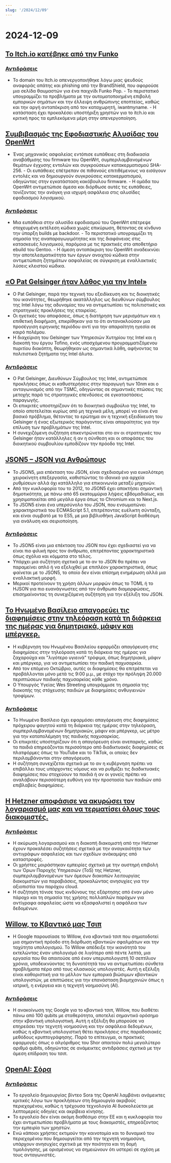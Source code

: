 ```yaml
---
slug: '/2024/12/09'
---
```


# 2024-12-09

## [Το Itch.io κατέβηκε από την Funko](https://bsky.app/profile/itch.io/post/3lcu6h465bs2n)

### [Αντιδράσεις](https://news.ycombinator.com/item?id=42363727)

- Το domain του Itch.io απενεργοποιήθηκε λόγω μιας ψευδούς αναφοράς απάτης και phishing από την BrandShield, που αφορούσε μια σελίδα θαυμαστών για ένα παιχνίδι Funko Pop. - Το περιστατικό υπογραμμίζει τα προβλήματα με την αυτοματοποιημένη επιβολή εμπορικών σημάτων και την έλλειψη ανθρώπινης εποπτείας, καθώς και την αργή ανταπόκριση από τον καταχωρητή, iwantmyname. - Η κατάσταση έχει προκαλέσει υποστήριξη χρηστών για το itch.io και κριτική προς τα εμπλεκόμενα μέρη στην απενεργοποίηση.

## [Συμβιβασμός της Εφοδιαστικής Αλυσίδας του OpenWrt](https://flatt.tech/research/posts/compromising-openwrt-supply-chain-sha256-collision/)

- Ένας μηχανικός ασφαλείας εντόπισε ευπάθειες στη διαδικασία αναβάθμισης του firmware του OpenWrt, συμπεριλαμβανομένων θεμάτων έγχυσης εντολών και συγκρούσεων κατακερματισμού SHA-256. - Οι ευπάθειες επέτρεπαν σε πιθανούς επιτιθέμενους να εισάγουν εντολές και να δημιουργούν συγκρούσεις κατακερματισμού, οδηγώντας στην εγκατάσταση κακόβουλου firmware. - Η ομάδα του OpenWrt αντιμετώπισε άμεσα και διόρθωσε αυτές τις ευπάθειες, τονίζοντας την ανάγκη για ισχυρή ασφάλεια στις αλυσίδες εφοδιασμού λογισμικού.

### [Αντιδράσεις](https://news.ycombinator.com/item?id=42363102)

- Μια ευπάθεια στην αλυσίδα εφοδιασμού του OpenWrt επέτρεψε στοχευμένη εκτέλεση κώδικα χωρίς επικύρωση, θέτοντας σε κίνδυνο την ύπαρξη builds με backdoor. - Το περιστατικό υπογραμμίζει τη σημασία της αναπαραγωγιμότητας και της διαφάνειας στις κατασκευές λογισμικού, παρόμοια με τις πρακτικές στο αποθετήριο ebuild του Gentoo. - Η άμεση ανταπόκριση του OpenWrt αναδεικνύει την αποτελεσματικότητα των έργων ανοιχτού κώδικα στην αντιμετώπιση ζητημάτων ασφαλείας σε σύγκριση με εναλλακτικές λύσεις κλειστού κώδικα.

## [«Ο Pat Gelsinger ήταν λάθος για την Intel»](https://bcantrill.dtrace.org/2024/12/08/why-gelsinger-was-wrong-for-intel/)

- Ο Pat Gelsinger, παρά την τεχνική του εξειδίκευση και τις διοικητικές του ικανότητες, θεωρήθηκε ακατάλληλος ως διευθύνων σύμβουλος της Intel λόγω της αδυναμίας του να αντιμετωπίσει τις πολιτιστικές και στρατηγικές προκλήσεις της εταιρείας.
- Οι ηγετικές του αποφάσεις, όπως η διατήρηση των μερισμάτων και η επιθετική διαφήμιση, επικρίθηκαν για το ότι αντανακλούσαν μια προσέγγιση ειρηνικής περιόδου αντί για την απαραίτητη ηγεσία σε καιρό πολέμου.
- Η διαχείριση του Gelsinger των Υπηρεσιών Χυτηρίου της Intel και η διακοπή του έργου Tofino, ενός υποσχόμενου προγραμματιζόμενου πυριτίου διακόπτη, θεωρήθηκαν ως σημαντικά λάθη, αφήνοντας τα πολιτιστικά ζητήματα της Intel άλυτα.

### [Αντιδράσεις](https://news.ycombinator.com/item?id=42361955)

- Ο Pat Gelsinger, Διευθύνων Σύμβουλος της Intel, αντιμετώπισε προκλήσεις όπως οι καθυστερήσεις στην παραγωγή των 10nm και ο ανταγωνισμός από την TSMC, οδηγώντας σε σημαντικές πτώσεις της μετοχής παρά τις στρατηγικές επενδύσεις σε εγκαταστάσεις παραγωγής.
- Οι επικριτές υποστηρίζουν ότι το διοικητικό συμβούλιο της Intel, το οποίο αποτελείται κυρίως από μη τεχνικά μέλη, μπορεί να είναι ένα βασικό πρόβλημα, θέτοντας το ερώτημα αν η τεχνική εξειδίκευση του Gelsinger ή ένας εξωτερικός παράγοντας είναι απαραίτητος για την επίλυση των προβλημάτων της Intel.
- Η συνεχιζόμενη συζήτηση επικεντρώνεται στο αν οι στρατηγικές του Gelsinger ήταν κατάλληλες ή αν η σύνθεση και οι αποφάσεις του διοικητικού συμβουλίου εμποδίζουν την πρόοδο της Intel.

## [JSON5 – JSON για Ανθρώπους](https://json5.org/)

- Το JSON5, μια επέκταση του JSON, είναι σχεδιασμένο για ευκολότερη χειροκίνητη επεξεργασία, καθιστώντας το ιδανικό για αρχεία ρυθμίσεων αλλά όχι κατάλληλο για επικοινωνία μεταξύ μηχανών.
- Από την κυκλοφορία του το 2012, το JSON5 έχει αποκτήσει σημαντική δημοτικότητα, με πάνω από 65 εκατομμύρια λήψεις εβδομαδιαίως, και χρησιμοποιείται από μεγάλα έργα όπως το Chromium και το Next.js.
- Το JSON5 είναι ένα υπερσύνολο του JSON, που ενσωματώνει χαρακτηριστικά του ECMAScript 5.1, επιτρέποντας ευέλικτη σύνταξη, και είναι συμβατό με το ES5, με μια βιβλιοθήκη JavaScript διαθέσιμη για ανάλυση και σειριοποίηση.

### [Αντιδράσεις](https://news.ycombinator.com/item?id=42360681)

- Το JSON5 είναι μια επέκταση του JSON που έχει σχεδιαστεί για να είναι πιο φιλική προς τον άνθρωπο, επιτρέποντας χαρακτηριστικά όπως σχόλια και κόμματα στο τέλος.
- Υπάρχει μια συζήτηση σχετικά με το αν το JSON θα πρέπει να παραμείνει απλό ή να εξελιχθεί με επιπλέον χαρακτηριστικά, όπως φαίνεται με το JSON5, το οποίο δεν είναι επίσημη ενημέρωση αλλά μια εναλλακτική μορφή.
- Μερικοί προτείνουν τη χρήση άλλων μορφών όπως το TOML ή το HJSON για πιο ευανάγνωστες από τον άνθρωπο διαμορφώσεις, επισημαίνοντας τη συνεχιζόμενη συζήτηση για την εξέλιξη του JSON.

## [Το Ηνωμένο Βασίλειο απαγορεύει τις διαφημίσεις στην τηλεόραση κατά τη διάρκεια της ημέρας για δημητριακά, μάφιν και μπέργκερ.](https://www.france24.com/en/live-news/20241204-uk-bans-daytime-tv-ads-for-cereals-muffins-and-burgers)

- Η κυβέρνηση του Ηνωμένου Βασιλείου εφαρμόζει απαγόρευση στις διαφημίσεις στην τηλεόραση κατά τη διάρκεια της ημέρας για ζαχαρούχα και "λιγότερο υγιεινά" τρόφιμα, όπως δημητριακά, μάφιν και μπέργκερ, για να αντιμετωπίσει την παιδική παχυσαρκία.
- Από τον επόμενο Οκτώβριο, αυτές οι διαφημίσεις θα επιτρέπεται να προβάλλονται μόνο μετά τις 9:00 μ.μ., με στόχο την πρόληψη 20.000 περιπτώσεων παιδικής παχυσαρκίας κάθε χρόνο.
- Ο Υπουργός Υγείας Wes Streeting υπογράμμισε τη σημασία της διακοπής της στόχευσης παιδιών με διαφημίσεις ανθυγιεινών τροφίμων.

### [Αντιδράσεις](https://news.ycombinator.com/item?id=42359836)

- Το Ηνωμένο Βασίλειο έχει εφαρμόσει απαγόρευση στις διαφημίσεις πρόχειρου φαγητού κατά τη διάρκεια της ημέρας στην τηλεόραση, συμπεριλαμβανομένων δημητριακών, μάφιν και μπέργκερ, ως μέτρο για την καταπολέμηση της παιδικής παχυσαρκίας.
- Οι επικριτές υποστηρίζουν ότι η απαγόρευση είναι ανεπαρκής, καθώς τα παιδιά επηρεάζονται περισσότερο από διαδικτυακές διαφημίσεις σε πλατφόρμες όπως το YouTube και το TikTok, οι οποίες δεν περιλαμβάνονται στην απαγόρευση.
- Η συζήτηση συνεχίζεται σχετικά με το αν η κυβέρνηση πρέπει να επιβάλλει τους υπάρχοντες νόμους και να ρυθμίζει τις διαδικτυακές διαφημίσεις που στοχεύουν τα παιδιά ή αν οι γονείς πρέπει να αναλάβουν περισσότερη ευθύνη για την προστασία των παιδιών από επιβλαβείς διαφημίσεις.

## [Η Hetzner αποφάσισε να ακυρώσει τον λογαριασμό μας και να τερματίσει όλους τους διακομιστές.](https://mastodon.social/@kiwix/113622081750449356)

### [Αντιδράσεις](https://news.ycombinator.com/item?id=42365295)

- Η ακύρωση λογαριασμού και η διακοπή διακομιστή από την Hetzner έχουν προκαλέσει συζητήσεις σχετικά με την αναγκαιότητα των αντιγράφων ασφαλείας και των σχεδίων ανάκαμψης από καταστροφές.
- Οι χρήστες μοιράστηκαν εμπειρίες σχετικά με την αυστηρή επιβολή των Όρων Παροχής Υπηρεσιών (ToS) της Hetzner, συμπεριλαμβανομένων των άμεσων διακοπών λειτουργίας διακομιστών για παραβιάσεις, προκαλώντας ανησυχίες για την αξιοπιστία του παρόχου cloud.
- Η συζήτηση τόνισε τους κινδύνους της εξάρτησης από έναν μόνο πάροχο και τη σημασία της χρήσης πολλαπλών παρόχων για αντίγραφα ασφαλείας ώστε να εξασφαλιστεί η ασφάλεια των δεδομένων.

## [Willow, το Κβαντικό μας Τσιπ](https://blog.google/technology/research/google-willow-quantum-chip/)

- Η Google παρουσίασε το Willow, ένα κβαντικό τσιπ που σηματοδοτεί μια σημαντική πρόοδο στη διόρθωση κβαντικών σφαλμάτων και την ταχύτητα υπολογισμού. Το Willow απέδειξε την ικανότητά του εκτελώντας έναν υπολογισμό σε λιγότερο από πέντε λεπτά, μια εργασία που θα απαιτούσε από έναν υπερυπολογιστή 10 σεπτίλιον χρόνια, υποδεικνύοντας τη δυνατότητά του να αντιμετωπίσει σύνθετα προβλήματα πέρα από τους κλασικούς υπολογιστές. Αυτή η εξέλιξη είναι καθοριστική για το μέλλον των εμπορικά βιώσιμων κβαντικών υπολογιστών, με επιπτώσεις για την επανάσταση βιομηχανιών όπως η ιατρική, η ενέργεια και η τεχνητή νοημοσύνη (AI).

### [Αντιδράσεις](https://news.ycombinator.com/item?id=42367649)

- Η ανακοίνωση της Google για το κβαντικό τσιπ, Willow, που διαθέτει πάνω από 100 qubits με σταθερότητα, αποτελεί σημαντικό ορόσημο στην κβαντική υπολογιστική. Αυτή η εξέλιξη θα μπορούσε να επηρεάσει την τεχνητή νοημοσύνη και την ασφάλεια δεδομένων, καθώς η κβαντική υπολογιστική θέτει προκλήσεις στις παραδοσιακές μεθόδους κρυπτογράφησης. Παρά το επίτευγμα, οι πρακτικές εφαρμογές όπως ο αλγόριθμος του Shor απαιτούν πολύ μεγαλύτερο αριθμό qubits, οδηγώντας σε ανάμεικτες αντιδράσεις σχετικά με την άμεση επίδραση του τσιπ.

## [OpenAI: Σόρα](https://sora.com/)

### [Αντιδράσεις](https://news.ycombinator.com/item?id=42368604)

- Το εργαλείο δημιουργίας βίντεο Sora της OpenAI λαμβάνει ανάμεικτες κριτικές λόγω των προκλήσεων στη δημιουργία ακριβούς περιεχομένου, καθώς η τρέχουσα τεχνολογία AI δυσκολεύεται με λεπτομερείς οδηγίες και ακρίβεια κίνησης.
- Το εργαλείο δεν είναι ακόμη διαθέσιμο στην ΕΕ και η κυκλοφορία του έχει αντιμετωπίσει προβλήματα με τους διακομιστές, επηρεάζοντας την εμπειρία των χρηστών.
- Ενώ κάποιοι χρήστες εκτιμούν την καινοτομία και το δυναμικό του περιεχομένου που δημιουργείται από την τεχνητή νοημοσύνη, υπάρχουν ανησυχίες σχετικά με την ποιότητα και τη δομή τιμολόγησης, με ορισμένους να σημειώνουν ότι υστερεί σε σχέση με τους ανταγωνιστές.

<head>
  <meta property="og:title" content="Το Itch.io κατέβηκε από την Funko" />
  <meta property="og:type" content="website" />
  <meta property="og:image" content="https://og.cho.sh/api/og/?title=%CE%A4%CE%BF%20Itch.io%20%CE%BA%CE%B1%CF%84%CE%AD%CE%B2%CE%B7%CE%BA%CE%B5%20%CE%B1%CF%80%CF%8C%20%CF%84%CE%B7%CE%BD%20Funko&subheading=%CE%94%CE%B5%CF%85%CF%84%CE%AD%CF%81%CE%B1%209%20%CE%94%CE%B5%CE%BA%CE%B5%CE%BC%CE%B2%CF%81%CE%AF%CE%BF%CF%85%202024%3A%20%CE%A0%CE%B5%CF%81%CE%AF%CE%BB%CE%B7%CF%88%CE%B7%20Hacker%20News" />
</head>
